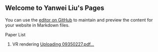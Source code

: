 ## Welcome to Yanwei Liu's Pages

You can use the [editor on GitHub](https://github.com/joshua-iie/yanweiliu/edit/gh-pages/index.md) to maintain and preview the content for your website in Markdown files.

Paper List
1. VR rendering [Uploading 09350227.pdf…]()



